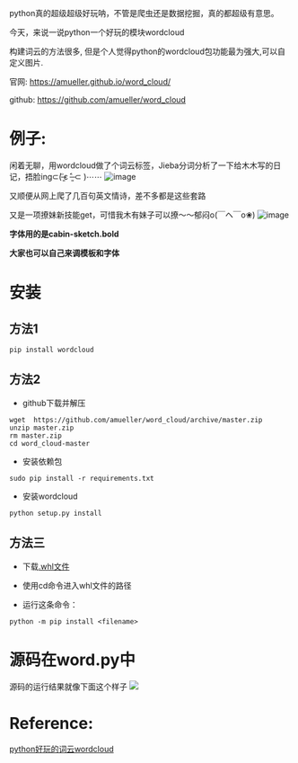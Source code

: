 
python真的超级超级好玩呐，不管是爬虫还是数据挖掘，真的都超级有意思。

今天，来说一说python一个好玩的模块wordcloud

构建词云的方法很多, 但是个人觉得python的wordcloud包功能最为强大,可以自定义图片. 

官网: https://amueller.github.io/word_cloud/ 

github: https://github.com/amueller/word_cloud

# 例子: 

闲着无聊，用wordcloud做了个词云标签，Jieba分词分析了一下给木木写的日记，捂脸ing⊂(˃̶͈̀ε ˂̶͈́ ⊂ )⋯⋯
![image](http://oavk3bisu.bkt.clouddn.com/wordcloud-2.png)




又顺便从网上爬了几百句英文情诗，差不多都是这些套路

又是一项撩妹新技能get，可惜我木有妹子可以撩～～郁闷o(￣ヘ￣o❀)
![image](http://oavk3bisu.bkt.clouddn.com/w.png)

**字体用的是cabin-sketch.bold**

**大家也可以自己来调模板和字体**



# 安装
## 方法1

`pip install wordcloud`

## 方法2
- github下载并解压
```
wget  https://github.com/amueller/word_cloud/archive/master.zip
unzip master.zip
rm master.zip
cd word_cloud-master
```

- 安装依赖包

`sudo pip install -r requirements.txt`

- 安装wordcloud

`python setup.py install`


## 方法三

- 下载[.whl文件](http://www.lfd.uci.edu/~gohlke/pythonlibs/#wordcloud)

- 使用cd命令进入whl文件的路径

- 运行这条命令：

`python -m pip install <filename> `


# 源码在word.py中
源码的运行结果就像下面这个样子
![](http://oavk3bisu.bkt.clouddn.com/wordcloud-3.png)


# Reference:
[python好玩的词云wordcloud](http://www.zyy1217.com/2016/07/31/python%E7%9A%84%E5%A5%BD%E7%8E%A9%E6%A8%A1%E5%9D%97wordcloud/)
